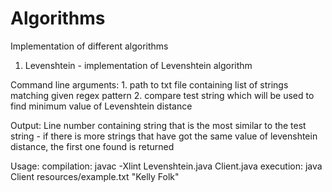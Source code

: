 # Algorithms
Implementation of different algorithms

1. Levenshtein - implementation of Levenshtein algorithm 
  
  Command line arguments:
    1. path to txt file containing list of strings matching given regex pattern 
    2. compare test string which will be used to find minimum value of Levenshtein distance 
  
  Output: 
    Line number containing string that is the most similar to the test string - if there is more strings that have got the same value of levenshtein distance, the first one found is returned
  
  Usage:
    compilation: javac -Xlint Levenshtein.java Client.java
    execution: java Client resources/example.txt "Kelly Folk"
